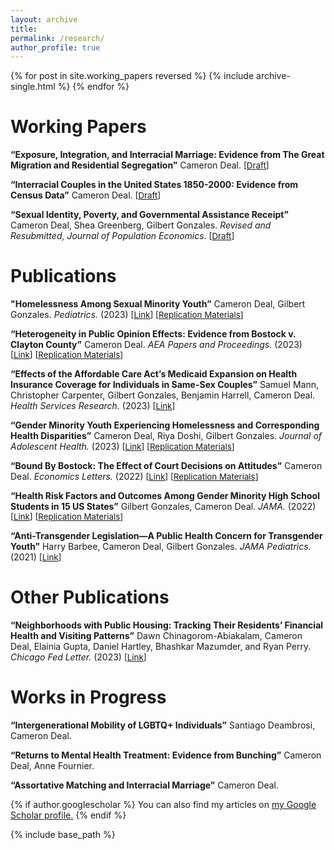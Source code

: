```yaml
---
layout: archive
title: 
permalink: /research/
author_profile: true
---
```


{% for post in site.working_papers reversed %}
  {% include archive-single.html %}
{% endfor %}
# Working Papers

**“Exposure, Integration, and Interracial Marriage: Evidence from The Great Migration and Residential Segregation”** Cameron Deal.
<span style="font-size:10pt;">[[Draft](https://cameron-deal.github.io//files/deal_interracial.pdf)]</span>

**“Interracial Couples in the United States 1850-2000: Evidence from Census Data”** Cameron Deal.
<span style="font-size:10pt;">[[Draft](https://cameron-deal.github.io//files/deal_laws.pdf)]</span>

**“Sexual Identity, Poverty, and Governmental Assistance Receipt”** Cameron Deal, Shea Greenberg,
Gilbert Gonzales. *Revised and Resubmitted, Journal of Population Economics.* <span style="font-size:10pt;">[[Draft](https://cameron-deal.github.io//files/gov_assistance_020824.pdf)]</span>

# Publications

**"Homelessness Among Sexual Minority Youth”** Cameron Deal, Gilbert Gonzales. *Pediatrics.* (2023) <span style="font-size:10pt;">[[Link](https://doi.org/10.1542/peds.2023-062227)] [[Replication Materials](https://dataverse.harvard.edu/dataset.xhtml?persistentId=doi:10.7910/DVN/3V03VM)]</span>

**“Heterogeneity in Public Opinion Effects: Evidence from Bostock v. Clayton County”** Cameron Deal. *AEA Papers and Proceedings.* (2023) <span style="font-size:10pt;">[[Link](https://doi.org/10.1257/pandp.20231055)] [[Replication Materials](https://dataverse.harvard.edu/dataset.xhtml?persistentId=doi:10.7910/DVN/IGXP7F)]</span>

**“Effects of the Affordable Care Act’s Medicaid Expansion on Health Insurance Coverage for Individuals in Same-Sex Couples”** Samuel Mann,
Christopher Carpenter, Gilbert Gonzales, Benjamin Harrell, Cameron Deal. *Health Services Research.* (2023) <span style="font-size:10pt;">[[Link](https://doi.org/10.1111/1475-6773.14128)] 

**“Gender Minority Youth Experiencing Homelessness and Corresponding Health Disparities”** Cameron Deal, Riya Doshi, Gilbert Gonzales. *Journal of Adolescent Health.* (2023) <span style="font-size:10pt;">[[Link](https://doi.org/10.1016/j.jadohealth.2022.11.229)] [[Replication Materials](https://dataverse.harvard.edu/dataset.xhtml?persistentId=doi:10.7910/DVN/WC3JAD)]</span>

**“Bound By Bostock: The Effect of Court Decisions on Attitudes”** Cameron Deal. *Economics Letters.* (2022) <span style="font-size:10pt;">[[Link](https://doi.org/10.1016/j.econlet.2022.110656)] [[Replication Materials](https://dataverse.harvard.edu/dataset.xhtml?persistentId=doi:10.7910/DVN/BX8SKI)]</span>

**“Health Risk Factors and Outcomes Among Gender Minority High School Students in 15 US States”** Gilbert Gonzales, Cameron Deal. *JAMA.* (2022) <span style="font-size:10pt;">[[Link](https://jamanetwork.com/journals/jama/fullarticle/2791237)] [[Replication Materials](https://dataverse.harvard.edu/dataset.xhtml?persistentId=doi:10.7910/DVN/UFGOS7)]</span>

**“Anti-Transgender Legislation—A Public Health Concern for Transgender Youth”** Harry Barbee, Cameron Deal, Gilbert Gonzales. *JAMA Pediatrics.* (2021) <span style="font-size:10pt;">[[Link](https://jamanetwork.com/journals/jamapediatrics/fullarticle/2786018)]</span>

# Other Publications

**“Neighborhoods with Public Housing: Tracking Their Residents’ Financial Health and Visiting Patterns”** Dawn Chinagorom-Abiakalam, Cameron Deal, Elainia Gupta, Daniel Hartley, Bhashkar Mazumder, and Ryan Perry. *Chicago Fed Letter.* (2023) <span style="font-size:10pt;">[[Link](https://www.chicagofed.org/publications/chicago-fed-letter/2023/488)]</span>

# Works in Progress

**“Intergenerational Mobility of LGBTQ+ Individuals”** Santiago Deambrosi, Cameron Deal.

**“Returns to Mental Health Treatment: Evidence from Bunching”** Cameron Deal, Anne Fournier.

**“Assortative Matching and Interracial Marriage”** Cameron Deal.



{% if author.googlescholar %}
  You can also find my articles on <u><a href="{{author.googlescholar}}">my Google Scholar profile</a>.</u>
{% endif %}

{% include base_path %}


